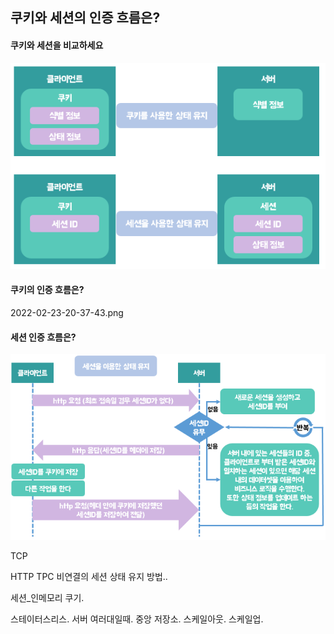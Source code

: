 ## 쿠키와 세션의 인증 흐름은?


#### 쿠키와 세션을 비교하세요
![](2022-02-23-20-38-10.png)




#### 쿠키의 인증 흐름은?
2022-02-23-20-37-43.png



#### 세션 인증 흐름은?
![](2022-02-23-20-38-03.png)



TCP

HTTP TPC 비연결의 세션 상태 유지 방법..

세션_인메모리 쿠기.

스테이터스리스. 서버 여러대일때. 중앙 저장소. 스케일아웃. 스케일업.






